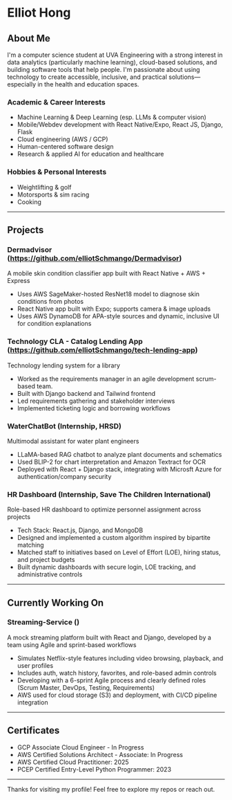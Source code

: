 <!--**elliotSchmango/elliotSchmango** is a ✨ _special_ ✨ repository because its `README.md` (this file) appears on your GitHub profile.-->
# Elliot Hong

## About Me
I'm a computer science student at UVA Engineering with a strong interest in data analytics (particularly machine learning), cloud-based solutions, and building software tools that help people. I'm passionate about using technology to create accessible, inclusive, and practical solutions—especially in the health and education spaces.

### Academic & Career Interests
- Machine Learning & Deep Learning (esp. LLMs & computer vision)
- Mobile/Webdev development with React Native/Expo, React JS, Django, Flask
- Cloud engineering (AWS / GCP)
- Human-centered software design
- Research & applied AI for education and healthcare

### Hobbies & Personal Interests
- Weightlifting & golf
- Motorsports & sim racing
- Cooking

---

## Projects

### Dermadvisor (https://github.com/elliotSchmango/Dermadvisor)
A mobile skin condition classifier app built with React Native + AWS + Express
- Uses AWS SageMaker-hosted ResNet18 model to diagnose skin conditions from photos  
- React Native app built with Expo; supports camera & image uploads
- Uses AWS DynamoDB for APA-style sources and dynamic, inclusive UI for condition explanations 

### Technology CLA - Catalog Lending App (https://github.com/elliotSchmango/tech-lending-app)
Technology lending system for a library  
- Worked as the requirements manager in an agile development scrum-based team.
- Built with Django backend and Tailwind frontend  
- Led requirements gathering and stakeholder interviews  
- Implemented ticketing logic and borrowing workflows  

### WaterChatBot (Internship, HRSD)
Multimodal assistant for water plant engineers
- LLaMA-based RAG chatbot to analyze plant documents and schematics  
- Used BLIP-2 for chart interpretation and Amazon Textract for OCR
- Deployed with React + Django stack, integrating with Microsft Azure for authentication/company security

### HR Dashboard (Internship, Save The Children International)
Role-based HR dashboard to optimize personnel assignment across projects
- Tech Stack: React.js, Django, and MongoDB
- Designed and implemented a custom algorithm inspired by bipartite matching
- Matched staff to initiatives based on Level of Effort (LOE), hiring status, and project budgets
- Built dynamic dashboards with secure login, LOE tracking, and administrative controls

---

## Currently Working On

### Streaming-Service ()
A mock streaming platform built with React and Django, developed by a team using Agile and sprint-based workflows
- Simulates Netflix-style features including video browsing, playback, and user profiles
- Includes auth, watch history, favorites, and role-based admin controls
- Developing with a 6-sprint Agile process and clearly defined roles (Scrum Master, DevOps, Testing, Requirements)
- AWS used for cloud storage (S3) and deployment, with CI/CD pipeline integration

---

## Certificates
- GCP Associate Cloud Engineer - In Progress
- AWS Certified Solutions Architect - Associate: In Progress
- AWS Certified Cloud Practitioner: 2025
- PCEP Certified Entry-Level Python Programmer: 2023

---

Thanks for visiting my profile! Feel free to explore my repos or reach out.
